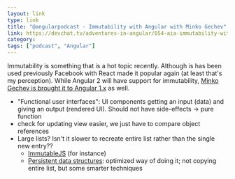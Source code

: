 ```yaml
---
layout: link
type: link
title: "@angularpodcast - Immutability with Angular with Minko Gechev"
link: https://devchat.tv/adventures-in-angular/054-aia-immutability-with-angular-with-minko-gechev
category:
tags: ["podcast", "Angular"]
---
```


Immutability is something that is a hot topic recently. Although is has been used previously Facebook with React made it popular again
(at least that's my perception). While Angular 2 will have support for immutability, [Minko Gechev is brought it to 
Angular 1.x](http://blog.mgechev.com/2015/03/02/immutability-in-angularjs-immutablejs/)
as well.

- "Functional user interfaces": UI components getting an input (data) and giving an output (rendered UI). Should not have side-effects -> pure function
- check for updating view easier, we just have to compare object references
- Large lists? Isn't it slower to recreate entire list rather than the single new entry??
  - [ImmutableJS](https://facebook.github.io/immutable-js/) (for instance)
  - [Persistent data structures](http://ocw.mit.edu/courses/electrical-engineering-and-computer-science/6-854j-advanced-algorithms-fall-2005/lecture-notes/persistent.pdf): optimized way of doing it; not copying entire list, but some smarter techniques

